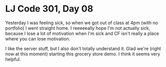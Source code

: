 # LJ Code 301, Day 08

Yesterday I was feeling sick, so when we got out of class at 4pm (with no portfolio) I went straight home. I reeeeeally hope I'm not actually sick, because I lose a lot of motivation when I'm sick and CF isn't really a place where you can lose motivation.

I like the server stuff, but I also don't totally understand it. Glad we're (right now at this moment) starting this grocery store demo. I think it seems very helpful. 

